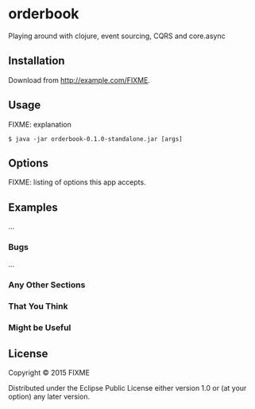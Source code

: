 # orderbook

Playing around with clojure, event sourcing, CQRS and core.async

## Installation

Download from http://example.com/FIXME.

## Usage

FIXME: explanation

    $ java -jar orderbook-0.1.0-standalone.jar [args]

## Options

FIXME: listing of options this app accepts.

## Examples

...

### Bugs

...

### Any Other Sections
### That You Think
### Might be Useful

## License

Copyright © 2015 FIXME

Distributed under the Eclipse Public License either version 1.0 or (at
your option) any later version.
